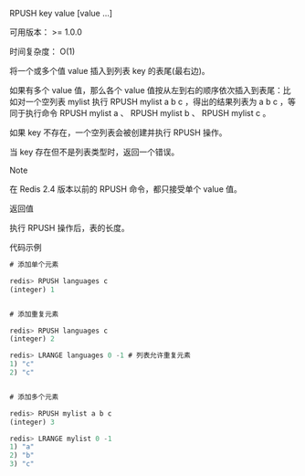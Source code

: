 RPUSH key value [value …]

可用版本： >= 1.0.0

时间复杂度： O(1)

将一个或多个值 value 插入到列表 key 的表尾(最右边)。

如果有多个 value 值，那么各个 value 值按从左到右的顺序依次插入到表尾：比如对一个空列表 mylist 执行 RPUSH mylist a b c ，得出的结果列表为 a b c ，等同于执行命令 RPUSH mylist a 、 RPUSH mylist b 、 RPUSH mylist c 。

如果 key 不存在，一个空列表会被创建并执行 RPUSH 操作。

当 key 存在但不是列表类型时，返回一个错误。

Note

在 Redis 2.4 版本以前的 RPUSH 命令，都只接受单个 value 值。

返回值

执行 RPUSH 操作后，表的长度。

代码示例

```javascript
# 添加单个元素

redis> RPUSH languages c
(integer) 1


# 添加重复元素

redis> RPUSH languages c
(integer) 2

redis> LRANGE languages 0 -1 # 列表允许重复元素
1) "c"
2) "c"


# 添加多个元素

redis> RPUSH mylist a b c
(integer) 3

redis> LRANGE mylist 0 -1
1) "a"
2) "b"
3) "c"
```

